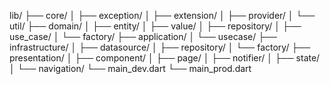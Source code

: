 lib/
  ├── core/
  │   ├── exception/
  │   ├── extension/
  │   ├── provider/
  │   └── util/
  ├── domain/
  │   ├── entity/
  │   ├── value/
  │   ├── repository/
  │   ├── use_case/
  │   └── factory/
  ├── application/
  │   └── usecase/
  ├── infrastructure/
  │   ├── datasource/
  │   ├── repository/
  │   └── factory/
  ├── presentation/
  │   ├── component/
  │   ├── page/
  │   ├── notifier/
  │   ├── state/
  │   └── navigation/
  └── main_dev.dart
  └── main_prod.dart
